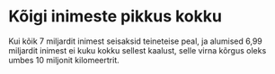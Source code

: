 # Kõigi inimeste pikkus kokku

Kui kõik 7 miljardit inimest seisaksid teineteise peal, ja alumised 6,99
miljardit inimest ei kuku kokku sellest kaalust, selle virna kõrgus oleks umbes
10 miljonit kilomeertrit.
